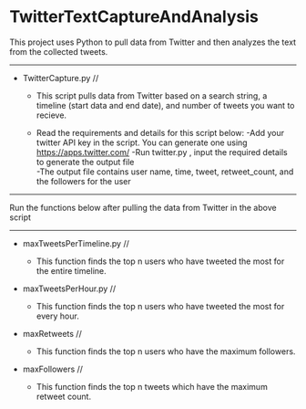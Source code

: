 # TwitterTextCaptureAndAnalysis
This project uses Python to pull data from Twitter and then analyzes the text from the collected tweets.

- - - - - - - - - - - 

- TwitterCapture.py //
  - This script pulls data from Twitter based on a search string, a timeline (start data and end date), and number of tweets you want to recieve.

  - Read the requirements and details for this script below:
    -Add your twitter API key in the script. You can generate one using https://apps.twitter.com/
    -Run twitter.py , input the required details to generate the output file  
    -The output file contains user name, time, tweet, retweet_count, and the followers for the user
  
- - - - - - - - - - - 
Run the functions below after pulling the data from Twitter in the above script
- - - - - - - - - - - 

- maxTweetsPerTimeline.py //
  - This function finds the top n users who have tweeted the most for the entire timeline.
 

- maxTweetsPerHour.py //
  - This function finds the top n users who have tweeted the most for every hour.


- maxRetweets //
  - This function finds the top n users who have the maximum followers.


- maxFollowers // 
  - This function finds the top n tweets which have the maximum retweet count.
